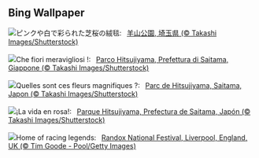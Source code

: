 ## Bing Wallpaper
![](https://www.bing.com/th?id=OHR.PhloxSubulata_JA-JP9122752498_UHD.jpg&w=1000)ピンクや白で彩られた芝桜の絨毯:&nbsp;&ensp;[羊山公園, 埼玉県 (© Takashi Images/Shutterstock)](https://www.bing.com/th?id=OHR.PhloxSubulata_JA-JP9122752498_UHD.jpg)
<br><br/>
![](https://www.bing.com/th?id=OHR.PhloxSubulata_IT-IT2380570126_UHD.jpg&w=1000)Che fiori meravigliosi !:&nbsp;&ensp;[Parco Hitsujiyama, Prefettura di Saitama, Giappone (© Takashi Images/Shutterstock)](https://www.bing.com/th?id=OHR.PhloxSubulata_IT-IT2380570126_UHD.jpg)
<br><br/>
![](https://www.bing.com/th?id=OHR.PhloxSubulata_FR-FR5943147145_UHD.jpg&w=1000)Quelles sont ces fleurs magnifiques ?:&nbsp;&ensp;[Parc de Hitsujiyama, Saitama, Japon (© Takashi Images/Shutterstock)](https://www.bing.com/th?id=OHR.PhloxSubulata_FR-FR5943147145_UHD.jpg)
<br><br/>
![](https://www.bing.com/th?id=OHR.PhloxSubulata_ES-ES1123806779_UHD.jpg&w=1000)¡La vida en rosa!:&nbsp;&ensp;[Parque Hitsujiyama, Prefectura de Saitama, Japón (© Takashi Images/Shutterstock)](https://www.bing.com/th?id=OHR.PhloxSubulata_ES-ES1123806779_UHD.jpg)
<br><br/>
![](https://www.bing.com/th?id=OHR.RandoxGrandNationalFestival_EN-GB6462568975_UHD.jpg&w=1000)Home of racing legends:&nbsp;&ensp;[Randox National Festival, Liverpool, England, UK (© Tim Goode - Pool/Getty Images)](https://www.bing.com/th?id=OHR.RandoxGrandNationalFestival_EN-GB6462568975_UHD.jpg)
<br><br/>
